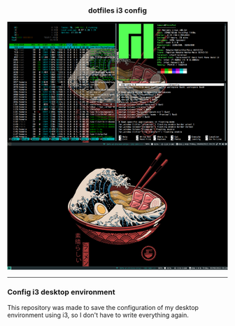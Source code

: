<div align="center">

### dotfiles i3 config

![Desktop](images/desktop.png)

</div>

------
### Config i3 desktop environment 

This repository was made to save the configuration of my desktop environment using i3, so I don't have to write everything again.
